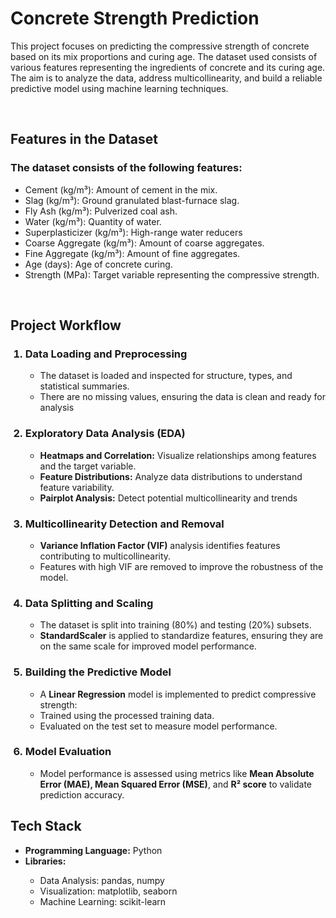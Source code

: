 <!DOCTYPE html>
<html>
<head>
    <h1>Concrete Strength Prediction</h1>
</head>
<body>
<P>This project focuses on predicting the compressive strength of concrete based on its mix proportions and curing age. The dataset used consists of various features representing the ingredients of concrete and its curing age. The aim is to analyze the data, address multicollinearity, and build a reliable predictive model using machine learning techniques.
</p>
<br>
<h2>Features in the Dataset</h2>
<h3>The dataset consists of the following features:</h3>
<p>
<ul>
<li>Cement (kg/m³): Amount of cement in the mix.</li>
<li>Slag (kg/m³): Ground granulated blast-furnace slag.</li>
<li>Fly Ash (kg/m³): Pulverized coal ash.</li>
<li>Water (kg/m³): Quantity of water.</li>
<li>Superplasticizer (kg/m³): High-range water reducers</li>
<li>Coarse Aggregate (kg/m³): Amount of coarse aggregates.</li>
<li>Fine Aggregate (kg/m³): Amount of fine aggregates.</li>
<li>Age (days): Age of concrete curing.</li>
<li>Strength (MPa): Target variable representing the compressive strength.</li>
</ul>
</p>
<br>
<h2>Project Workflow</h2>
<ol>
    <h3><li>Data Loading and Preprocessing</li></h3>
    <ul>
        <li>The dataset is loaded and inspected for structure, types, and statistical summaries.</li>
        <li>There are no missing values, ensuring the data is clean and ready for analysis</li>
    </ul>
    <h3><li>Exploratory Data Analysis (EDA)</li></h3>
    <ul>
        <li><b>Heatmaps and Correlation:</b> Visualize relationships among features and the target variable.</li>
        <li><b>Feature Distributions:</b> Analyze data distributions to understand feature variability.</li>
        <li><b>Pairplot Analysis:</b> Detect potential multicollinearity and trends</li>
    </ul>
    <h3><li>Multicollinearity Detection and Removal</li></h3>
    <ul>
        <li><b>Variance Inflation Factor (VIF)</b> analysis identifies features contributing to multicollinearity.</li>
        <li>Features with high VIF are removed to improve the robustness of the model.</li>
    </ul>
    <h3><li>Data Splitting and Scaling</li></h3>
    <ul>
        <li>The dataset is split into training (80%) and testing (20%) subsets.</li>
        <li><b>StandardScaler</b> is applied to standardize features, ensuring they are on the same scale for improved model performance.</li>
    </ul>
    <h3><li>Building the Predictive Model</li></h3>
        <ul>
            <li>A <b>Linear Regression</b> model is implemented to predict compressive strength:</li>
                    <li>Trained using the processed training data.</li>
                    <li>Evaluated on the test set to measure model performance.</li>
        </ul>
    <h3><li>Model Evaluation</li></h3>
        <ul>
            <li>Model performance is assessed using metrics like <b>Mean Absolute Error (MAE), Mean Squared Error (MSE)</b>, and <b>R² score</b> to validate prediction accuracy.</li>
        </ul>
    </ol>
<h2>Tech Stack</h2>
    <ul>
        <li><b>Programming Language:</b> Python</li>
        <li><b>Libraries:</b></li>
        <ul>
            <li>Data Analysis: pandas, numpy</li>
            <li>Visualization: matplotlib, seaborn</li>
            <li>Machine Learning: scikit-learn</li>
        </ul>
    </ul>
</body>
</html>


